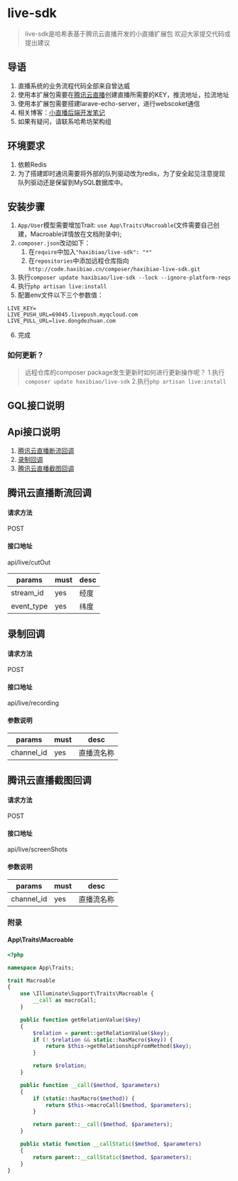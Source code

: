 # live-sdk

> live-sdk是哈希表基于腾讯云直播开发的小直播扩展包
> 欢迎大家提交代码或提出建议

## 导语
1. 直播系统的业务流程代码全部来自曾达威
2. 使用本扩展包需要在[腾讯云直播](https://console.cloud.tencent.com/live/livestat)创建直播所需要的KEY，推流地址，拉流地址 
3. 使用本扩展包需要搭建larave-echo-server，进行webscoket通信
4. 相关博客：[小直播后端开发笔记](http://haxibiao.com/blog/1695)
5. 如果有疑问，请联系哈希坊架构组

## 环境要求
1. 依赖Redis
2. 为了搭建即时通讯需要将外部的队列驱动改为redis，为了安全起见注意提现队列驱动还是保留到MySQL数据库中。

## 安装步骤
1. `App/User`模型需要增加Trait: `use App\Traits\Macroable`(文件需要自己创建，Macroable详情放在文档附录中);
2. `composer.json`改动如下：
    1. 在`require`中加入`"haxibiao/live-sdk": "*"`
    2. 在`repositories`中添加远程仓库指向`http://code.haxibiao.cn/composer/haxibiao-live-sdk.git` 
3. 执行`composer update haxibiao/live-sdk --lock --ignore-platform-reqs`
4. 执行`php artisan live:install`
5. 配置env文件以下三个参数值：
```
LIVE_KEY=
LIVE_PUSH_URL=69045.livepush.myqcloud.com
LIVE_PULL_URL=live.dongdezhuan.com
```
6. 完成

### 如何更新？
> 远程仓库的composer package发生更新时如何进行更新操作呢？
1.执行`composer update haxibiao/live-sdk`
2.执行`php artisan live:install`

## GQL接口说明

## Api接口说明

1. [腾讯云直播断流回调](#腾讯云直播断流回调)
2. [录制回调](#录制回调)
3. [腾讯云直播截图回调](#腾讯云直播截图回调)

## 腾讯云直播断流回调

#### 请求方法 
POST 

#### 接口地址

api/live/cutOut

| params | must | desc |
| ---- | ---- | ---- |
| stream_id | yes | 经度 |
| event_type | yes | 纬度 |


## 录制回调

#### 请求方法
POST

#### 接口地址

api/live/recording

#### 参数说明

| params | must | desc | 
| ---- | ---- | ---- |
|channel_id | yes | 直播流名称 | 

## 腾讯云直播截图回调

#### 请求方法
POST

#### 接口地址

api/live/screenShots

#### 参数说明

| params | must | desc | 
| ---- | ---- | ---- |
|channel_id | yes | 直播流名称 | 

### 附录
#### App\Traits\Macroable
```php
<?php

namespace App\Traits;

trait Macroable
{
    use \Illuminate\Support\Traits\Macroable {
        __call as macroCall;
    }

    public function getRelationValue($key)
    {
        $relation = parent::getRelationValue($key);
        if (! $relation && static::hasMacro($key)) {
            return $this->getRelationshipFromMethod($key);
        }

        return $relation;
    }

    public function __call($method, $parameters)
    {
        if (static::hasMacro($method)) {
            return $this->macroCall($method, $parameters);
        }

        return parent::__call($method, $parameters);
    }

    public static function __callStatic($method, $parameters)
    {
        return parent::__callStatic($method, $parameters);
    }
}
```